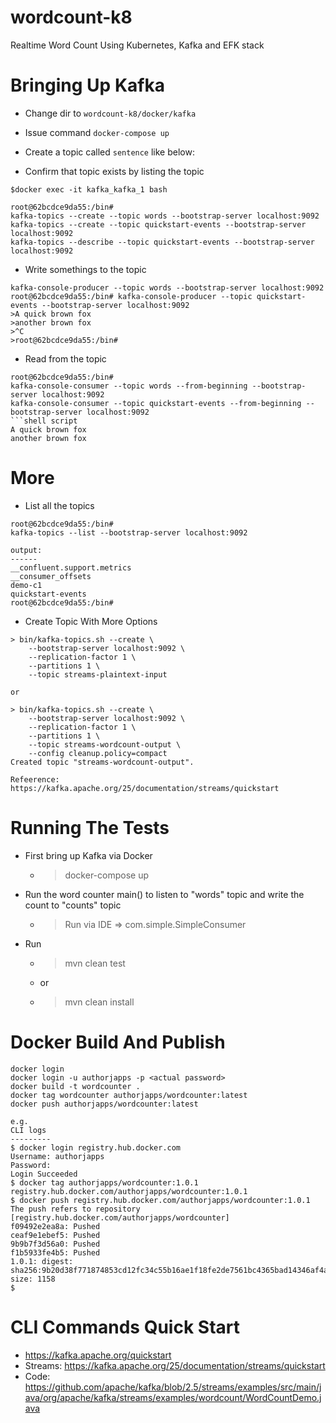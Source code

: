# wordcount-k8
Realtime Word Count Using Kubernetes, Kafka and EFK stack

Bringing Up Kafka
===
+ Change dir to `wordcount-k8/docker/kafka`
+ Issue command `docker-compose up`

+ Create a topic called `sentence` like below:
+ Confirm that topic exists by listing the topic
```shell script
$docker exec -it kafka_kafka_1 bash

root@62bcdce9da55:/bin# 
kafka-topics --create --topic words --bootstrap-server localhost:9092
kafka-topics --create --topic quickstart-events --bootstrap-server localhost:9092
kafka-topics --describe --topic quickstart-events --bootstrap-server localhost:9092
```

+ Write somethings to the topic
```shell script
kafka-console-producer --topic words --bootstrap-server localhost:9092
root@62bcdce9da55:/bin# kafka-console-producer --topic quickstart-events --bootstrap-server localhost:9092
>A quick brown fox
>another brown fox
>^C
>root@62bcdce9da55:/bin#
```
+ Read from the topic
```shell script
root@62bcdce9da55:/bin# 
kafka-console-consumer --topic words --from-beginning --bootstrap-server localhost:9092
kafka-console-consumer --topic quickstart-events --from-beginning --bootstrap-server localhost:9092
```shell script
A quick brown fox
another brown fox
```

More
===

+ List all the topics
```shell script
root@62bcdce9da55:/bin# 
kafka-topics --list --bootstrap-server localhost:9092

output:
------
__confluent.support.metrics
__consumer_offsets
demo-c1
quickstart-events
root@62bcdce9da55:/bin# 
```
+ Create Topic With More Options
```shell script
> bin/kafka-topics.sh --create \
    --bootstrap-server localhost:9092 \
    --replication-factor 1 \
    --partitions 1 \
    --topic streams-plaintext-input

or

> bin/kafka-topics.sh --create \
    --bootstrap-server localhost:9092 \
    --replication-factor 1 \
    --partitions 1 \
    --topic streams-wordcount-output \
    --config cleanup.policy=compact
Created topic "streams-wordcount-output".

Refeerence: https://kafka.apache.org/25/documentation/streams/quickstart

```

Running The Tests
===
+ First bring up Kafka via Docker
  + > docker-compose up
+ Run the word counter main() to listen to "words" topic and write the count to "counts" topic 
  + > Run via IDE => com.simple.SimpleConsumer
+ Run
  + > mvn clean test
  + or 
  + > mvn clean install

Docker Build And Publish
===
```shell script
docker login
docker login -u authorjapps -p <actual password>
docker build -t wordcounter .
docker tag wordcounter authorjapps/wordcounter:latest
docker push authorjapps/wordcounter:latest

e.g.
CLI logs
---------
$ docker login registry.hub.docker.com
Username: authorjapps
Password: 
Login Succeeded
$ docker tag authorjapps/wordcounter:1.0.1 registry.hub.docker.com/authorjapps/wordcounter:1.0.1
$ docker push registry.hub.docker.com/authorjapps/wordcounter:1.0.1                            
The push refers to repository [registry.hub.docker.com/authorjapps/wordcounter]
f09492e2ea8a: Pushed 
ceaf9e1ebef5: Pushed 
9b9b7f3d56a0: Pushed 
f1b5933fe4b5: Pushed 
1.0.1: digest: sha256:9b20d38f771874853cd12fc34c55b16ae1f18fe2de7561bc4365bad14346af4a size: 1158
$ 

```

CLI Commands Quick Start
===
+ https://kafka.apache.org/quickstart
+ Streams: https://kafka.apache.org/25/documentation/streams/quickstart
+ Code: https://github.com/apache/kafka/blob/2.5/streams/examples/src/main/java/org/apache/kafka/streams/examples/wordcount/WordCountDemo.java
